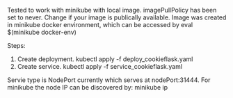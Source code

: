 Tested to work with minikube with local image.
imagePullPolicy has been set to never. Change if your image is publically available.
Image was created in minikube docker environment, which can be accessed by eval $(minikube docker-env)

Steps:
1. Create deployment. 
kubectl  apply -f deploy_cookieflask.yaml 
2. Create service.
kubectl  apply -f service_cookieflask.yaml

Servie type is NodePort currently which serves at nodePort:31444.
For minikube the node IP can be discovered by: minikube ip
